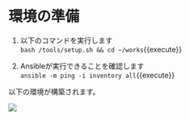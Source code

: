 # 環境の準備

1. 以下のコマンドを実行します  
`bash /tools/setup.sh && cd ~/works`{{execute}}

2. Ansibleが実行できることを確認します  
`ansible -m ping -i inventory all`{{execute}}

以下の環境が構築されます。

![](https://raw.githubusercontent.com/sensq/katacoda-scenarios/main/test/img/arch.drawio.svg)
